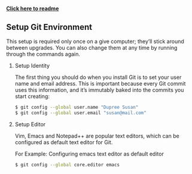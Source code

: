 #### [Click here to readme](https://github.com/Immidart-Technologies-LLP/git-workflow)


## Setup Git Environment                          

This setup is required only once on a give computer; they’ll stick around between upgrades. You can also change them at any time by running through the commands again.

1. Setup Identity

    The first thing you should do when you install Git is to set your user name and email address. This is important because every Git commit uses this information, and it’s immutably baked into the commits you start creating:
    
    ```sh
    $ git config --global user.name "Dupree Susan"
    $ git config --global user.email "susan@mail.com"
    ```
2. Setup Editor

    Vim, Emacs and Notepad++ are popular text editors, which can be configured as default text editor for Git.
    
    For Example: Configuring emacs text editor as default editor
    
    ```sh
    $ git config --global core.editor emacs
    ```
    

    
